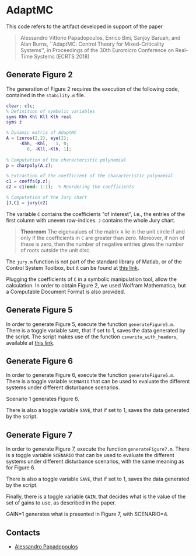 # AdaptMC
This code refers to the artifact developed in support of the paper

>Alessandro Vittorio Papadopoulos, Enrico Bini, Sanjoy Baruah, and Alan Burns, ``AdaptMC: Control Theory for Mixed-Criticality Systems'', in Proceedings of the 30th Euromicro Conference on Real-Time Systems (ECRTS 2018)


## Generate Figure 2
The generation of Figure 2 requires the execution of the following code, contained in the `stability.m` file. 

```matlab
clear; clc;
% Definition of symbolic variables
syms Khh Khl Kll Klh real
syms z

% Dynamic matrix of AdaptMC
A = [zeros(2,2), eye(2);
     -Khh, -Khl,   1, 0;
        0, -Kll,-Klh, 1];
 
% Computation of the characteristic polynomial
p = charpoly(A,z);

% Extraction of the coefficient of the characteristic polynomial
c1 = coeffs(p,z);
c2 = c1(end:-1:1);  % Reordering the coefficients

% Computation of the Jury chart
[J,C] = jury(c2)
```

The variable `C` contains the coefficients "of interest", i.e., the entries of the first column with uneven row-indices. `J` contains the whole Jury chart.

>**Theoreom**
>The eigenvalues of the matrix `A` lie in the unit circle if and only if the coefficients in `C` are greater than zero. Moreover, if non of these is zero, then the number of negative entries gives the number of roots outside the unit disc.


The `jury.m` function is not part of the standard library of Matlab, or of the Control System Toolbox, but it can be found at [this link](https://se.mathworks.com/matlabcentral/fileexchange/13904-jury).

Plugging the coefficients of `C` in a symbolic manipulation tool, allow the calculation. In order to obtain Figure 2, we used Wolfram Mathematica, but a Computable Document Format is also provided.

## Generate Figure 5
In order to generate Figure 5, execute the function `generateFigure5.m`. There is a toggle variable `SAVE`, that if set to 1, saves the data generated by the script. The script makes use of the function `csvwrite_with_headers`, available at [this link](https://se.mathworks.com/matlabcentral/fileexchange/29933-csv-with-column-headers).

## Generate Figure 6
In order to generate Figure 6, execute the function `generateFigure6.m`. There is a toggle variable `SCENARIO` that can be used to evaluate the different systems under different disturbance scenarios.

Scenario 1 generates Figure 6.

There is also a toggle variable `SAVE`, that if set to 1, saves the data generated by the script.

## Generate Figure 7
In order to generate Figure 7, execute the function `generateFigure7.m`. There is a toggle variable `SCENARIO` that can be used to evaluate the different systems under different disturbance scenarios, with the same meaning as for Figure 6.

There is also a toggle variable `SAVE`, that if set to 1, saves the data generated by the script.

Finally, there is a toggle variable `GAIN`, that decides what is the value of the set of gains to use, as described in the paper.

GAIN=1 generates what is presented in Figure 7, with SCENARIO=4.

## Contacts
* [Alessandro Papadopoulos](mailto:alessandro.papadopoulos@mdh.se)